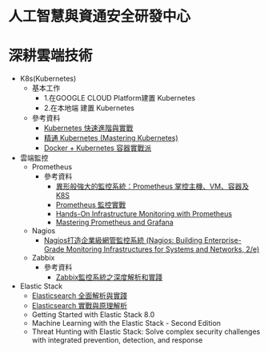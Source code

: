 # 人工智慧與資通安全研發中心


# 深耕雲端技術
- K8s(Kubernetes)
  - 基本工作
    - 1.在GOOGLE CLOUD Platform建置 Kubernetes
    - 2.在本地端 建置 Kubernetes
  - 參考資料
    - [Kubernetes 快速進階與實戰](https://www.tenlong.com.tw/products/9787111718628?list_name=srh)
    - [精通 Kubernetes (Mastering Kubernetes)](https://www.tenlong.com.tw/products/9787115536112?list_name=srh)
    - [Docker + Kubernetes 容器實戰派](https://www.tenlong.com.tw/products/9787121433139?list_name=srh)
- 雲端監控
  - Prometheus
    - 參考資料
      - [異形般強大的監控系統：Prometheus 掌控主機、VM、容器及 K8S](https://www.tenlong.com.tw/products/9789865501167?list_name=rd) 
      - [Prometheus 監控實戰](https://www.tenlong.com.tw/products/9787111633112?list_name=srh) 
      - [Hands-On Infrastructure Monitoring with Prometheus](https://www.packtpub.com/product/hands-on-infrastructure-monitoring-with-prometheus/9781789612349)
      - [Mastering Prometheus and Grafana](https://www.udemy.com/course/mastering-prometheus-and-grafana/?gclid=CjwKCAjwvdajBhBEEiwAeMh1U-fZ_OZF6XgAEc-VURAgzGCiQh5MBPARzKEXPx3Eve67dgMtT27yvRoClIgQAvD_BwE)
  - Nagios
    - [Nagios打造企業級網管監控系統 (Nagios: Building Enterprise-Grade Monitoring Infrastructures for Systems and Networks, 2/e)](https://www.tenlong.com.tw/products/9789863470151?list_name=srh)
  - Zabbix 
    - 參考資料
      - [Zabbix監控系統之深度解析和實踐](https://www.tenlong.com.tw/products/9787121430251?list_name=srh)
- Elastic Stack
  - [Elasticsearch 全面解析與實踐](https://www.tenlong.com.tw/products/9787111696124?list_name=sp)
  - [Elasticsearch 實戰與原理解析](https://www.tenlong.com.tw/products/9787121383809?list_name=sp)
  - Getting Started with Elastic Stack 8.0
  - Machine Learning with the Elastic Stack - Second Edition
  - Threat Hunting with Elastic Stack: Solve complex security challenges with integrated prevention, detection, and response
